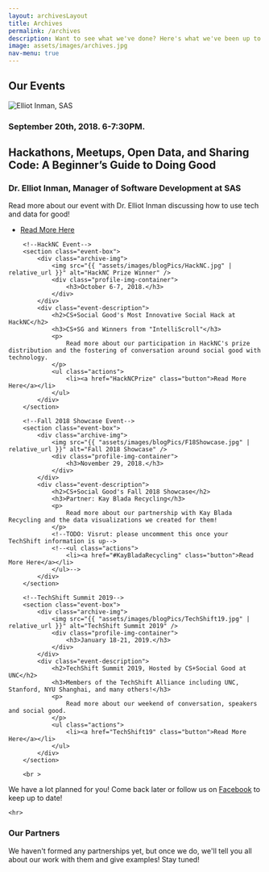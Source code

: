 ```yaml
---
layout: archivesLayout
title: Archives
permalink: /archives
description: Want to see what we've done? Here's what we've been up to.
image: assets/images/archives.jpg
nav-menu: true
---
```


<div id="main" class="alt">
<!--<link rel="stylesheet" type="text/css" href="{{ "assets/css/archive_layout.css" | relative_url }}">-->

<!-- One -->
<section id="one">
	<div class="inner">

<!-- Content -->
<!--NOTE: Things on this page are: Media packet, pics from past events, our partner organizations and projects-->
<h1 id="content">Our Events</h1>
  <!--here will be pics and calednar of events-->
	<section id="two" class="spotlights profiles">
	<!--Dr. Elliot Inman Event-->
		<section class="event-box">
			<div class="archive-img">
				<img src="{{ "assets/images/blogPics/ElliotInmanRaw2.png" | relative_url }}" alt="Elliot Inman, SAS" />
				<div class="profile-img-container">
					<h3>September 20th, 2018. 6-7:30PM.</h3>
				</div>
			</div>
			<div class="event-description">
				<h2>Hackathons, Meetups, Open Data, and Sharing Code:  A Beginner’s Guide to Doing Good</h2>
				<h3>Dr. Elliot Inman, Manager of Software Development at SAS</h3>
				<p>
					Read more about our event with Dr. Elliot Inman discussing how to use tech and data for good!
				</p>
				<ul class="actions">
					<li><a href="ElliotInmanSASTalk" class="button">Read More Here</a></li>
				</ul>
			</div>
		</section>

		<!--HackNC Event-->
		<section class="event-box">
			<div class="archive-img">
				<img src="{{ "assets/images/blogPics/HackNC.jpg" | relative_url }}" alt="HackNC Prize Winner" />
				<div class="profile-img-container">
					<h3>October 6-7, 2018.</h3>
				</div>
			</div>
			<div class="event-description">
				<h2>CS+Social Good's Most Innovative Social Hack at HackNC</h2>
				<h3>CS+SG and Winners from "IntelliScroll"</h3>
				<p>
					Read more about our participation in HackNC's prize distribution and the fostering of conversation around social good with technology.
				</p>
				<ul class="actions">
					<li><a href="HackNCPrize" class="button">Read More Here</a></li>
				</ul>
			</div>
		</section>

		<!--Fall 2018 Showcase Event-->
		<section class="event-box">
			<div class="archive-img">
				<img src="{{ "assets/images/blogPics/F18Showcase.jpg" | relative_url }}" alt="Fall 2018 Showcase" />
				<div class="profile-img-container">
					<h3>November 29, 2018.</h3>
				</div>
			</div>
			<div class="event-description">
				<h2>CS+Social Good's Fall 2018 Showcase</h2>
				<h3>Partner: Kay Blada Recycling</h3>
				<p>
					Read more about our partnership with Kay Blada Recycling and the data visualizations we created for them!
				</p>
				<!--TODO: Visrut: please uncomment this once your TechShift information is up-->
				<!--<ul class="actions">
					<li><a href="#KayBladaRecycling" class="button">Read More Here</a></li>
				</ul>-->
			</div>
		</section>

		<!--TechShift Summit 2019-->
		<section class="event-box">
			<div class="archive-img">
				<img src="{{ "assets/images/blogPics/TechShift19.jpg" | relative_url }}" alt="TechShift Summit 2019" />
				<div class="profile-img-container">
					<h3>January 18-21, 2019.</h3>
				</div>
			</div>
			<div class="event-description">
				<h2>TechShift Summit 2019, Hosted by CS+Social Good at UNC</h2>
				<h3>Members of the TechShift Alliance including UNC, Stanford, NYU Shanghai, and many others!</h3>
				<p>
					Read more about our weekend of conversation, speakers and social good.
				</p>
				<ul class="actions">
					<li><a href="TechShift19" class="button">Read More Here</a></li>
				</ul>
			</div>
		</section>

		<br >

  <p>We have a lot planned for you! Come back later or follow us on <a href="https://www.facebook.com/cssguncch/">Facebook</a> to keep up to date!</p>

	<hr>

<h1 id="content">Our Partners</h1>
	<p>We haven't formed any partnerships yet, but once we do, we'll tell you all about our work with them and give examples! Stay tuned!</p>
    <!--<div class="table-wrapper">
      <table class="alt">
        <thead>
          <tr>
            <th>Name</th>
            <th>Description</th>
            <th>Date of Partnership</th>
          </tr>
        </thead>
        <tbody>
          <tr>
          <!--NOTE: here we will add all of our partners, each td should follow the info for the org, left to right-->
            <!--<td>Girls Who Code</td>
            <td>Closing the gender gap in tech, one girl at a time.</td>
            <td>July, 2018</td>
          </tr>
          <tr>
            <td>Filler</td>
            <td>filler</td>
            <td>June, 2055</td>
          </tr>
          <tr>
            <td>Item3</td>
            <td> Morbi faucibus arcu accumsan lorem.</td>
            <td>29.99</td>
          </tr>
          <tr>
            <td>Item4</td>
            <td>Vitae integer tempus condimentum.</td>
            <td>19.99</td>
          </tr>
          <tr>
            <td>Item5</td>
            <td>Ante turpis integer aliquet porttitor.</td>
            <td>29.99</td>
          </tr>
        </tbody>
      </table>
    </div>

    </div>
    <div class="6u$ 12u$(medium)">-->
</section>

</div>
